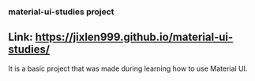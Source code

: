 ### material-ui-studies project
## Link: https://jixlen999.github.io/material-ui-studies/
It is a basic project that was made during learning how to use Material UI.
